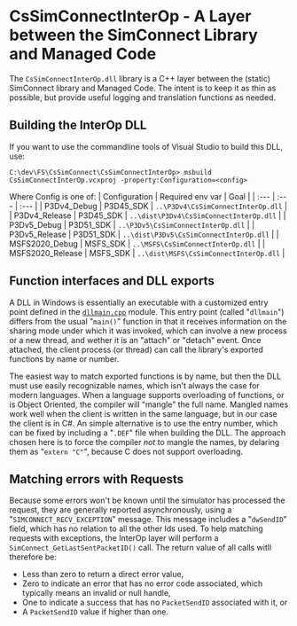 # CsSimConnectInterOp - A Layer between the SimConnect Library and Managed Code

The `CsSimConnectInterOp.dll` library is a C++ layer between the (static) SimConnect library and Managed Code.
The intent is to keep it as thin as possible, but provide useful logging and translation functions as needed.

## Building the InterOp DLL

If you want to use the commandline tools of Visual Studio to build this DLL, use:

```
C:\dev\FS\CsSimConnect\CsSimConnectInterOp> msbuild CsSimConnectInterOp.vcxproj -property:Configuration=<config>
```

Where Config is one of:
| Configuration | Required env var | Goal |
| :--- | :--- | :--- |
| P3Dv4_Debug | P3D45_SDK | `..\P3Dv4\CsSimConnectInterOp.dll` |
| P3Dv4_Release | P3D45_SDK | `..\dist\P3Dv4\CsSimConnectInterOp.dll` |
| P3Dv5_Debug | P3D51_SDK | `..\P3Dv5\CsSimConnectInterOp.dll` |
| P3Dv5_Release | P3D51_SDK | `..\dist\P3Dv5\CsSimConnectInterOp.dll` |
| MSFS2020_Debug | MSFS_SDK | `..\MSFS\CsSimConnectInterOp.dll` |
| MSFS2020_Release | MSFS_SDK | `..\dist\MSFS\CsSimConnectInterOp.dll` |


## Function interfaces and DLL exports

A DLL in Windows is essentially an executable with a customized entry point defined in the
[`dllmain.cpp`](./dllmain.cpp) module. This entry point (called "`dllmain`") differs from the usual "`main()`"
function in that it receives information on the sharing mode under which it was invoked, which can involve
a new process or a new thread, and wether it is an "attach" or "detach" event. Once attached, the client
process (or thread) can call the library's exported functions by name or number.

The easiest way to match exported functions is by name, but then the DLL must use easily recognizable names,
which isn't always the case for modern languages. When a language supports overloading of functions, or is
Object Oriented, the compiler will "mangle" the full name. Mangled names work well when the client is written
in the same language, but in our case the client is in C#. An simple alternative is to use the entry number, which
can be fixed by including a "`.DEF`" file when building the DLL. The approach chosen here is to force the compiler
_not_ to mangle the names, by delaring them as "`extern "C"`", because C does not support overloading.

## Matching errors with Requests

Because some errors won't be known until the simulator has processed the request, they are generally reported
asynchronously, using a "`SIMCONNECT_RECV_EXCEPTION`" message. This message includes a "`dwSendID`" field,
which has no relation to all the other Ids used. To help matching requests with exceptions, the InterOp layer
will perform a `SimConnect_GetLastSentPacketID()` call. The return value of all calls witll therefore be:

* Less than zero to return a direct error value,
* Zero to indicate an error that has no error code associated, which typically means an invalid or null handle,
* One to indicate a success that has no `PacketSendID` associated with it, or
* A `PacketSendID` value if higher than one.